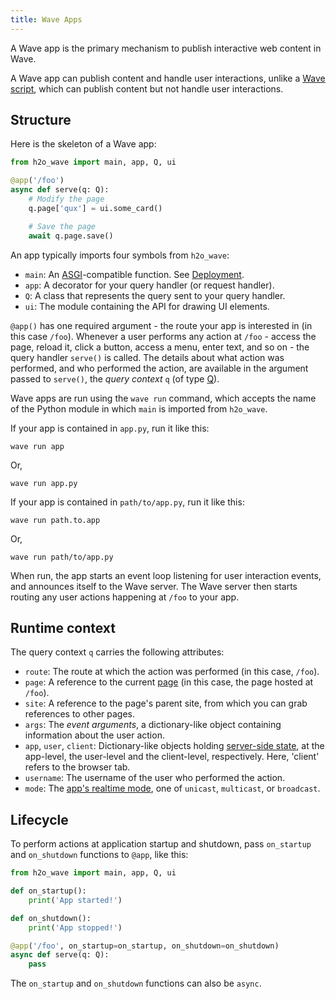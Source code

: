 ```yaml
---
title: Wave Apps
---
```


A Wave app is the primary mechanism to publish interactive web content in Wave.

A Wave app can publish content and handle user interactions, unlike a [Wave script](scripts.md), which can publish content but not handle user interactions.

## Structure

Here is the skeleton of a Wave app:

```py title="app.py"
from h2o_wave import main, app, Q, ui

@app('/foo')
async def serve(q: Q):
    # Modify the page
    q.page['qux'] = ui.some_card()

    # Save the page
    await q.page.save()
```

An app typically imports four symbols from `h2o_wave`:

- `main`: An [ASGI](https://asgi.readthedocs.io/en/latest/)-compatible function. See [Deployment](deployment.md).
- `app`: A decorator for your query handler (or request handler).
- `Q`: A class that represents the query sent to your query handler.
- `ui`: The module containing the API for drawing UI elements.

`@app()` has one required argument - the route your app is interested in (in this case `/foo`). Whenever a user performs any action at `/foo` - access the page, reload it, click a button, access a menu, enter text, and so on - the query handler `serve()` is called. The details about what action was performed, and who  performed the action, are available in the argument passed to `serve()`, the *query context* `q` (of type [Q](api/server#q)).

Wave apps are run using the `wave run` command, which accepts the name of the Python module in which `main` is imported from `h2o_wave`.

If your app is contained in `app.py`, run it like this:

```shell
wave run app
```

Or,

```shell
wave run app.py
```

If your app is contained in `path/to/app.py`, run it like this:

```shell
wave run path.to.app
```

Or,

```shell
wave run path/to/app.py
```

When run, the app starts an event loop listening for user interaction events, and announces itself to the Wave server. The Wave server then starts routing any user actions happening at `/foo` to your app.

## Runtime context

The query context `q` carries the following attributes:

- `route`: The route at which the action was performed (in this case, `/foo`).
- `page`: A reference to the current [page](pages.md) (in this case, the page hosted at `/foo`).
- `site`: A reference to the page's parent site, from which you can grab references to other pages.
- `args`: The *event arguments*, a dictionary-like object containing information about the user action.
- `app`, `user`, `client`: Dictionary-like objects holding [server-side state](state.md), at the app-level, the user-level and the client-level, respectively. Here, 'client' refers to the browser tab.
- `username`: The username of the user who performed the action.
- `mode`: The [app's realtime mode](realtime.md), one of `unicast`, `multicast`, or `broadcast`.

## Lifecycle

To perform actions at application startup and shutdown, pass `on_startup` and `on_shutdown` functions to `@app`, like this:

```py
from h2o_wave import main, app, Q, ui

def on_startup():
    print('App started!')

def on_shutdown():
    print('App stopped!')

@app('/foo', on_startup=on_startup, on_shutdown=on_shutdown)
async def serve(q: Q):
    pass
```

The `on_startup` and `on_shutdown` functions can also be `async`.







